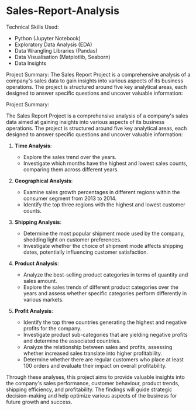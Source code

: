 # Sales-Report-Analysis

Technical Skills Used:

* Python (Jupyter Notebook)
* Exploratory Data Analysis (EDA)
* Data Wrangling Libraries (Pandas)
* Data Visualisation (Matplotlib, Seaborn)
* Data Insights

Project Summary: 
The Sales Report Project is a comprehensive analysis of a company's sales data to gain insights into various aspects of its business operations. The project is structured around five key analytical areas, each designed to answer specific questions and uncover valuable information:

Project Summary:

The Sales Report Project is a comprehensive analysis of a company's sales data aimed at gaining insights into various aspects of its business operations. The project is structured around five key analytical areas, each designed to answer specific questions and uncover valuable information:

1. **Time Analysis**:
   - Explore the sales trend over the years.
   - Investigate which months have the highest and lowest sales counts, comparing them across different years.

2. **Geographical Analysis**:
   - Examine sales growth percentages in different regions within the consumer segment from 2013 to 2014.
   - Identify the top three regions with the highest and lowest customer counts. 

3. **Shipping Analysis**:
   - Determine the most popular shipment mode used by the company, shedding light on customer preferences.
   - Investigate whether the choice of shipment mode affects shipping dates, potentially influencing customer satisfaction.

4. **Product Analysis**:
   - Analyze the best-selling product categories in terms of quantity and sales amount.
   - Explore the sales trends of different product categories over the years and assess whether specific categories perform differently in various markets.

5. **Profit Analysis**:
   - Identify the top three countries generating the highest and negative profits for the company. 
   - Investigate product sub-categories that are yielding negative profits and determine the associated countries.
   - Analyze the relationship between sales and profits, assessing whether increased sales translate into higher profitability.
   - Determine whether there are regular customers who place at least 100 orders and evaluate their impact on overall profitability. 

Through these analyses, this project aims to provide valuable insights into the company's sales performance, customer behaviour, product trends, shipping efficiency, and profitability. The findings will guide strategic decision-making and help optimize various aspects of the business for future growth and success.












